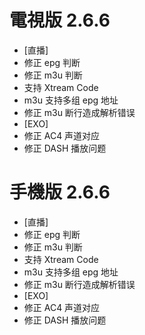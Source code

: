 # 電視版 2.6.6

* [直播]
* 修正 epg 判断
* 修正 m3u 判断
* 支持 Xtream Code
* m3u 支持多组 epg 地址
* 修正 m3u 断行造成解析错误
* [EXO]
* 修正 AC4 声道对应
* 修正 DASH 播放问题

# 手機版 2.6.6

* [直播]
* 修正 epg 判断
* 修正 m3u 判断
* 支持 Xtream Code
* m3u 支持多组 epg 地址
* 修正 m3u 断行造成解析错误
* [EXO]
* 修正 AC4 声道对应
* 修正 DASH 播放问题